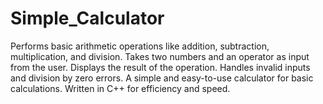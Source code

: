 # Simple_Calculator
Performs basic arithmetic operations like addition, subtraction, multiplication, and division. Takes two numbers and an operator as input from the user. Displays the result of the operation. Handles invalid inputs and division by zero errors. A simple and easy-to-use calculator for basic calculations. Written in C++ for efficiency and speed.

